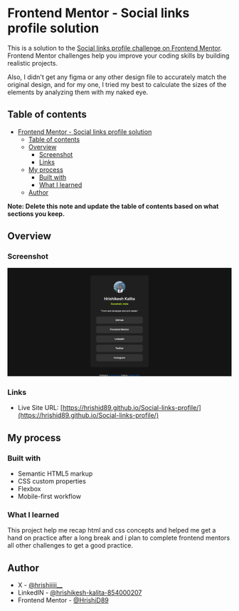 # Frontend Mentor - Social links profile solution

This is a solution to the [Social links profile challenge on Frontend Mentor](https://www.frontendmentor.io/challenges/social-links-profile-UG32l9m6dQ). Frontend Mentor challenges help you improve your coding skills by building realistic projects. 

Also, I didn't get any figma or any other design file to accurately match the original design, and for my one, I tried my best to calculate the sizes of the elements by analyzing them with my naked eye.

## Table of contents

- [Frontend Mentor - Social links profile solution](#frontend-mentor---social-links-profile-solution)
  - [Table of contents](#table-of-contents)
  - [Overview](#overview)
    - [Screenshot](#screenshot)
    - [Links](#links)
  - [My process](#my-process)
    - [Built with](#built-with)
    - [What I learned](#what-i-learned)
  - [Author](#author)

**Note: Delete this note and update the table of contents based on what sections you keep.**

## Overview

### Screenshot

![](./assets/images/screenshot-social-media-link.png)


### Links

- Live Site URL: [https://hrishid89.github.io/Social-links-profile/](https://hrishid89.github.io/Social-links-profile/)

## My process

### Built with

- Semantic HTML5 markup
- CSS custom properties
- Flexbox
- Mobile-first workflow


### What I learned

This project help me recap html and css concepts and helped me get a hand on practice after a long break and i plan to complete frontend mentors all other challenges to get a good practice.


## Author

- X - [@hrishiiiii__](https://x.com/hrishiiiii__)
- LinkedIN - [@hrishikesh-kalita-854000207](https://www.linkedin.com/in/hrishikesh-kalita-854000207/)
- Frontend Mentor - [@HrishiD89](https://www.frontendmentor.io/profile/HrishiD89)

